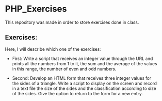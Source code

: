 # PHP_Exercises
This repository was made in order to store exercises done in class.

## Exercises:

Here, I will describe which one of the exercises:

* First: 
Write a script that receives an integer value through the URL and prints all the numbers from 1 to it, the sum and the average of the values in this range, the number of even and odd numbers.

* Second: 
Develop an HTML form that receives three integer values for the sides of a triangle. Write a script to display on the screen and record in a text file the size of the sides and the classification according to size of the sides. Give the option to return to the form for a new entry.


